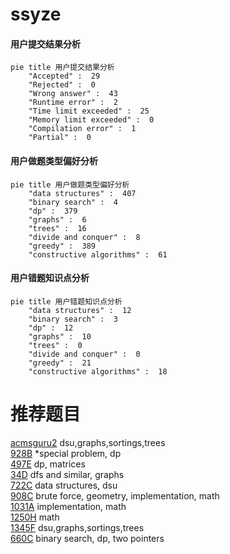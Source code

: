 # ssyze

<!-- tabs:start -->



#### **用户提交结果分析**

```mermaid
pie title 用户提交结果分析
    "Accepted" :  29
    "Rejected" :  0
    "Wrong answer" :  43
    "Runtime error" :  2
    "Time limit exceeded" :  25
    "Memory limit exceeded" :  0
    "Compilation error" :  1
    "Partial" :  0
```

#### **用户做题类型偏好分析**

```mermaid
pie title 用户做题类型偏好分析
    "data structures" :  407
    "binary search" :  4
    "dp" :  379
    "graphs" :  6
    "trees" :  16
    "divide and conquer" :  8
    "greedy" :  389
    "constructive algorithms" :  61
```
#### **用户错题知识点分析**

```mermaid
pie title 用户错题知识点分析
    "data structures" :  12
    "binary search" :  3
    "dp" :  12
    "graphs" :  10
    "trees" :  0
    "divide and conquer" :  0
    "greedy" :  21
    "constructive algorithms" :  18
```



<!-- tabs:end -->
# 推荐题目
[acmsguru2](https://codeforces.com/contest/acmsguru/problem/2)		dsu,graphs,sortings,trees		  
[928B](https://codeforces.com/contest/928/problem/B)		*special problem,
                        dp		  
[497E](https://codeforces.com/contest/497/problem/E)		dp,
                        matrices		  
[34D](https://codeforces.com/contest/34/problem/D)		dfs and similar,
                        graphs		  
[722C](https://codeforces.com/contest/722/problem/C)		data structures,
                        dsu		  
[908C](https://codeforces.com/contest/908/problem/C)		brute force,
                        geometry,
                        implementation,
                        math		  
[1031A](https://codeforces.com/contest/1031/problem/A)		implementation,
                        math		  
[1250H](https://codeforces.com/contest/1250/problem/H)		math		  
[1345F](https://codeforces.com/contest/1345/problem/F)		dsu,graphs,sortings,trees		  
[660C](https://codeforces.com/contest/660/problem/C)		binary search,
                        dp,
                        two pointers		  
